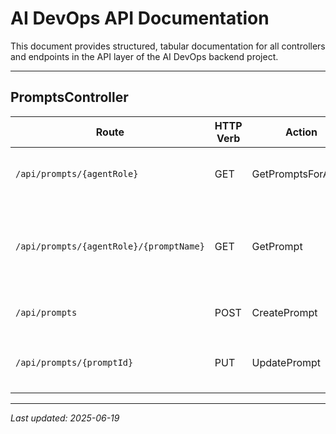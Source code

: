 # AI DevOps API Documentation

This document provides structured, tabular documentation for all controllers and endpoints in the API layer of the AI DevOps backend project.

---

## PromptsController

| Route | HTTP Verb | Action | Parameters | Returns | Description |
|-------|-----------|--------|------------|---------|-------------|
| `/api/prompts/{agentRole}` | GET | GetPromptsForAgent | `agentRole: string` | `List<AgentPrompt>` | Gets all prompts for a specific agent role. |
| `/api/prompts/{agentRole}/{promptName}` | GET | GetPrompt | `agentRole: string`, `promptName: string` | `AgentPrompt` | Gets a specific prompt for an agent role by prompt name. |
| `/api/prompts` | POST | CreatePrompt | `prompt: AgentPrompt` (body) | `ActionResult` | Creates a new prompt. |
| `/api/prompts/{promptId}` | PUT | UpdatePrompt | `promptId: string`, `prompt: AgentPrompt` (body) | `ActionResult` | Updates an existing prompt by its ID. |

---

*Last updated: 2025-06-19*
